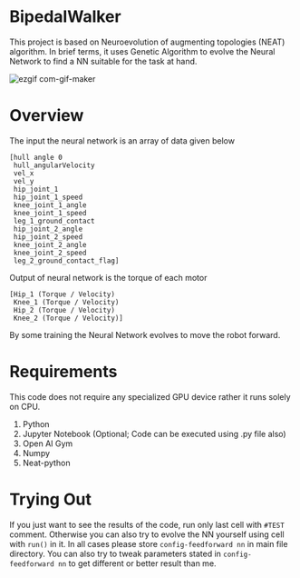 # BipedalWalker

  This project is based on Neuroevolution of augmenting topologies (NEAT) algorithm. In brief terms, it uses Genetic Algorithm to evolve the Neural Network to find   a NN suitable for the task at hand.
  
  
  ![ezgif com-gif-maker](https://user-images.githubusercontent.com/70597091/154683858-4b30eb98-7da4-4edd-99cf-404298ae2cd8.gif)
  
  # Overview
  
  The input the neural network is an array of data given below <br/>
  
    [hull angle 0
     hull_angularVelocity 
     vel_x 
     vel_y 
     hip_joint_1
     hip_joint_1_speed
     knee_joint_1_angle 
     knee_joint_1_speed
     leg_1_ground_contact
     hip_joint_2_angle
     hip_joint_2_speed	
     knee_joint_2_angle 
     knee_joint_2_speed 
     leg_2_ground_contact_flag]	 
     
  Output of neural network is the torque of each motor
  
    [Hip_1 (Torque / Velocity)
     Knee_1 (Torque / Velocity)
     Hip_2 (Torque / Velocity)
     Knee_2 (Torque / Velocity)]
     
  By some training the Neural Network evolves to move the robot forward.
  
  # Requirements
  
  This code does not require any specialized GPU device rather it runs solely on CPU. 
  
  1. Python
  2. Jupyter Notebook (Optional; Code can be executed using .py file also)
  3. Open AI Gym
  4. Numpy
  5. Neat-python
  
  # Trying Out
  
  If you just want to see the results of the code, run only last cell with ```#TEST``` comment. Otherwise you can also try to evolve the NN yourself using cell with ```run()``` in it. In all cases please store ```config-feedforward nn``` in main file directory. You can also try to tweak parameters stated in ```config-feedforward nn``` to get different or better result than me.

